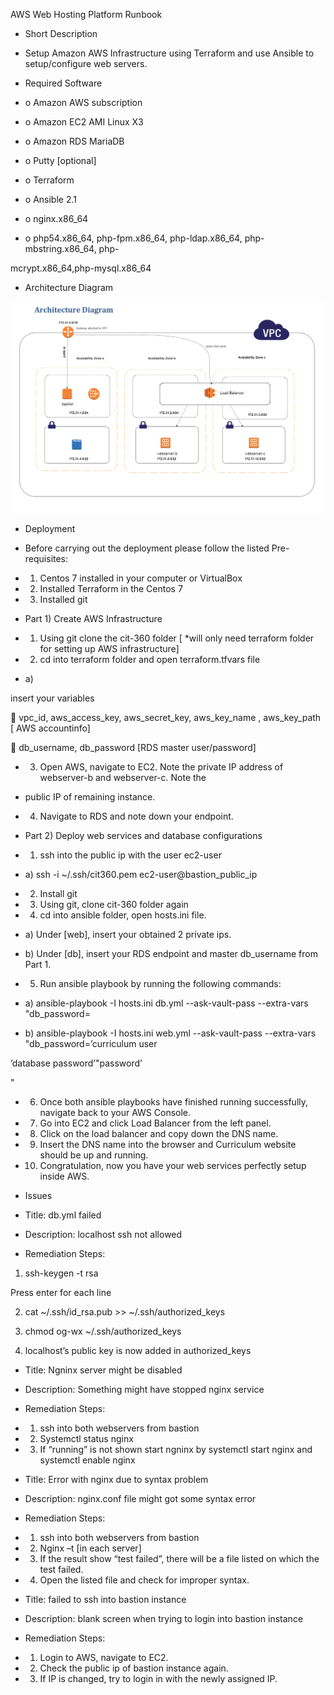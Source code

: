 AWS Web Hosting Platform Runbook

- Short Description

- Setup Amazon AWS Infrastructure using Terraform and use Ansible to setup/configure web servers.

- Required Software

- o  Amazon AWS subscription

- o  Amazon EC2 AMI Linux  X3

- o  Amazon RDS MariaDB

- o  Putty [optional]

- o  Terraform

- o  Ansible 2.1

- o  nginx.x86_64

- o  php54.x86_64,  php-fpm.x86_64, php-ldap.x86_64, php-mbstring.x86_64, php-

mcrypt.x86_64,php-mysql.x86_64

- Architecture Diagram

![Alt text](/img/mydiagram1.jpg?raw=true "Optional Title")

- Deployment

- Before carrying out the deployment please follow the listed Pre-requisites:

- 1)  Centos 7 installed in your computer or VirtualBox

- 2)  Installed Terraform in the Centos 7

- 3)  Installed git

- Part 1) Create AWS Infrastructure

- 1)  Using git clone the cit-360 folder [ *will only need terraform folder for setting up AWS infrastructure]

- 2)  cd into terraform folder and open terraform.tfvars file

- a)

insert your variables

  vpc_id, aws_access_key, aws_secret_key, aws_key_name , aws_key_path [ AWS accountinfo]

  db_username, db_password [RDS master user/password]

- 3)  Open AWS, navigate to EC2. Note the private IP address of webserver-b and webserver-c. Note the

- public IP of remaining instance.

- 4)  Navigate to RDS and note down your endpoint.

- Part 2) Deploy web services and database configurations

- 1)  ssh into the public ip with the user ec2-user

- a)  ssh -i  ~/.ssh/cit360.pem  ec2-user@bastion_public_ip

- 2)  Install git

- 3)  Using git, clone cit-360 folder again

- 4)  cd into ansible folder, open hosts.ini file.

- a)  Under [web], insert your obtained 2 private ips.

- b)  Under [db], insert your RDS endpoint and master db_username from Part 1.

- 5)  Run ansible playbook by running the following commands:

- a)  ansible-playbook -I hosts.ini db.yml  --ask-vault-pass --extra-vars "db_password=

- b)  ansible-playbook -I hosts.ini web.yml  --ask-vault-pass --extra-vars "db_password=’curriculum user

’database password’"password’

"

- 6)  Once both ansible playbooks have finished running successfully, navigate back to your AWS Console.

- 7)  Go into EC2 and click Load Balancer from the left panel.

- 8)  Click on the load balancer and copy down the DNS name.

- 9)  Insert the DNS name into the browser and Curriculum website should be up and running.

- 10) Congratulation, now you have your web services perfectly setup inside AWS.

- Issues

- Title: db.yml failed

- Description: localhost ssh not allowed

- Remediation Steps:

1. ssh-keygen -t rsa

Press enter for each line

2. cat ~/.ssh/id_rsa.pub >> ~/.ssh/authorized_keys

3. chmod og-wx ~/.ssh/authorized_keys

4) localhost’s public key is now added in authorized_keys

- Title: Ngninx server might be disabled

- Description: Something might have stopped nginx service

- Remediation Steps:

- 1)  ssh into both webservers from bastion

- 2)  Systemctl status nginx

- 3)  If “running” is not shown start ngninx by systemctl start nginx and systemctl enable nginx

- Title: Error with nginx due to syntax problem

- Description: nginx.conf file might got some syntax error

- Remediation Steps:

- 1)  ssh into both webservers from bastion

- 2)  Nginx –t [in each server]

- 3)  If the result show “test failed”, there will be a file listed on which the test failed.

- 4)  Open the listed file and check for improper syntax.

- Title: failed to ssh into bastion instance

- Description: blank screen when trying to login into bastion instance

- Remediation Steps:

- 1)  Login to AWS, navigate to EC2.

- 2)  Check the public ip of bastion instance again.

- 3)  If IP is changed, try to login in with the newly assigned IP.

